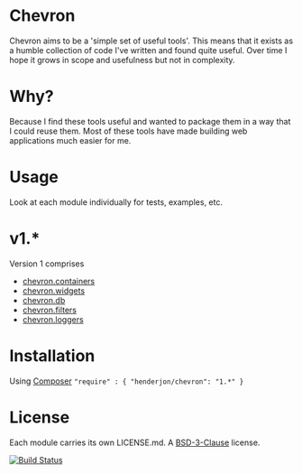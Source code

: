 # Chevron

Chevron aims to be a 'simple set of useful tools'. This means that it
exists as a humble collection of code I've written and found quite useful.
Over time I hope it grows in scope and usefulness but not in complexity.

# Why?

Because I find these tools useful and wanted to package them in a way
that I could reuse them. Most of these tools have made building web
applications much easier for me.

# Usage

Look at each module individually for tests, examples, etc.

# v1.*

Version 1 comprises

  - [chevron.containers](https://github.com/henderjon/chevron.containers)
  - [chevron.widgets](https://github.com/henderjon/chevron.widgets)
  - [chevron.db](https://github.com/henderjon/chevron.db)
  - [chevron.filters](https://github.com/henderjon/chevron.filters)
  - [chevron.loggers](https://github.com/henderjon/chevron.loggers)

# Installation

Using [Composer](http://getcomposer.org/) `"require" : { "henderjon/chevron": "1.*" }`

# License

Each module carries its own LICENSE.md. A [BSD-3-Clause](http://opensource.org/licenses/BSD-3-Clause) license.

[![Build Status](https://travis-ci.org/henderjon/chevron.svg?branch=master)](https://travis-ci.org/henderjon/chevron)



